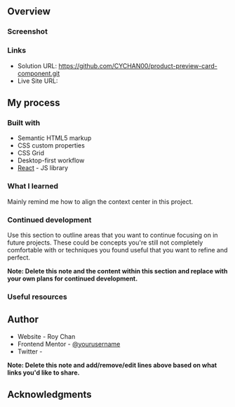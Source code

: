 ## Overview

### Screenshot

### Links

- Solution URL: https://github.com/CYCHAN00/product-preview-card-component.git
- Live Site URL:

## My process

### Built with

- Semantic HTML5 markup
- CSS custom properties
- CSS Grid
- Desktop-first workflow
- [React](https://reactjs.org/) - JS library

### What I learned

Mainly remind me how to align the context center in this project.

### Continued development

Use this section to outline areas that you want to continue focusing on in future projects. These could be concepts you're still not completely comfortable with or techniques you found useful that you want to refine and perfect.

**Note: Delete this note and the content within this section and replace with your own plans for continued development.**

### Useful resources

## Author

- Website - Roy Chan
- Frontend Mentor - [@yourusername](https://www.frontendmentor.io/profile/yourusername)
- Twitter -

**Note: Delete this note and add/remove/edit lines above based on what links you'd like to share.**

## Acknowledgments
